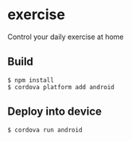# exercise
Control your daily exercise at home

## Build
    $ npm install
    $ cordova platform add android
    
## Deploy into device
    $ cordova run android
